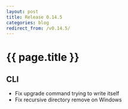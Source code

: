 ```yaml
---
layout: post
title: Release 0.14.5
categories: blog
redirect_from: /v0.14.5/
---
```


# {{ page.title }}

## CLI
- Fix upgrade command trying to write itself
- Fix recursive directory remove on Windows
